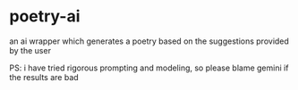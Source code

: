 # poetry-ai
an ai wrapper which generates a poetry based on the suggestions provided by the user

PS: i have tried rigorous prompting and modeling, so please blame gemini if the results are bad
